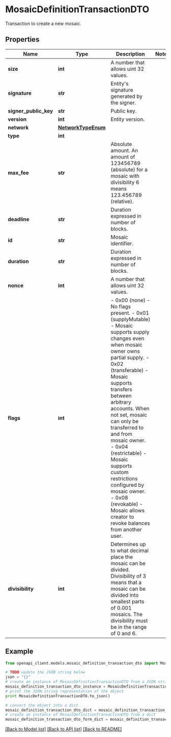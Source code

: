 # MosaicDefinitionTransactionDTO

Transaction to create a new mosaic.

## Properties

Name | Type | Description | Notes
------------ | ------------- | ------------- | -------------
**size** | **int** | A number that allows uint 32 values. | 
**signature** | **str** | Entity&#39;s signature generated by the signer. | 
**signer_public_key** | **str** | Public key. | 
**version** | **int** | Entity version. | 
**network** | [**NetworkTypeEnum**](NetworkTypeEnum.md) |  | 
**type** | **int** |  | 
**max_fee** | **str** | Absolute amount. An amount of 123456789 (absolute) for a mosaic with divisibility 6 means 123.456789 (relative). | 
**deadline** | **str** | Duration expressed in number of blocks. | 
**id** | **str** | Mosaic identifier. | 
**duration** | **str** | Duration expressed in number of blocks. | 
**nonce** | **int** | A number that allows uint 32 values. | 
**flags** | **int** | - 0x00 (none) - No flags present. - 0x01 (supplyMutable) - Mosaic supports supply changes even when mosaic owner owns partial supply. - 0x02 (transferable) - Mosaic supports transfers between arbitrary accounts. When not set, mosaic can only be transferred to and from mosaic owner. - 0x04 (restrictable) - Mosaic supports custom restrictions configured by mosaic owner. - 0x08 (revokable) - Mosaic allows creator to revoke balances from another user.  | 
**divisibility** | **int** | Determines up to what decimal place the mosaic can be divided. Divisibility of 3 means that a mosaic can be divided into smallest parts of 0.001 mosaics. The divisibility must be in the range of 0 and 6.  | 

## Example

```python
from openapi_client.models.mosaic_definition_transaction_dto import MosaicDefinitionTransactionDTO

# TODO update the JSON string below
json = "{}"
# create an instance of MosaicDefinitionTransactionDTO from a JSON string
mosaic_definition_transaction_dto_instance = MosaicDefinitionTransactionDTO.from_json(json)
# print the JSON string representation of the object
print MosaicDefinitionTransactionDTO.to_json()

# convert the object into a dict
mosaic_definition_transaction_dto_dict = mosaic_definition_transaction_dto_instance.to_dict()
# create an instance of MosaicDefinitionTransactionDTO from a dict
mosaic_definition_transaction_dto_form_dict = mosaic_definition_transaction_dto.from_dict(mosaic_definition_transaction_dto_dict)
```
[[Back to Model list]](../README.md#documentation-for-models) [[Back to API list]](../README.md#documentation-for-api-endpoints) [[Back to README]](../README.md)


